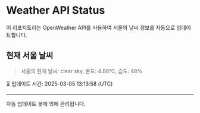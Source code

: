 
# Weather API Status

이 리포지토리는 OpenWeather API를 사용하여 서울의 날씨 정보를 자동으로 업데이트합니다.

## 현재 서울 날씨
> 서울의 현재 날씨: clear sky, 온도: 4.88°C, 습도: 48%

⏳ 업데이트 시간: 2025-03-05 13:13:58 (UTC)

---
자동 업데이트 봇에 의해 관리됩니다.
